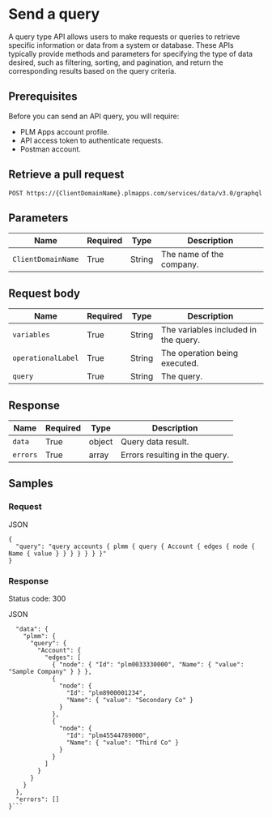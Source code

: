# Send a query
A query type API allows users to make requests or queries to retrieve specific information or data from a system or database. These APIs typically provide methods and parameters for specifying the type of data desired, such as filtering, sorting, and pagination, and return the corresponding results based on the query criteria. 

## Prerequisites 
Before you can send an API query, you will require:
- PLM Apps account profile.
- API access token to authenticate requests.
- Postman account.

## Retrieve a pull request
`POST https://{ClientDomainName}.plmapps.com/services/data/v3.0/graphql`

## Parameters
| Name | Required | Type | Description |
| ----------- | ----------- | ----------- | ----------- |
| `ClientDomainName` | True | String | The name of the company. |

## Request body
| Name | Required | Type | Description |
| ----------- | ----------- | ----------- | ----------- |
| `variables` | True | String | The variables included in the query. |
| `operationalLabel` | True | String | The operation being executed. |
| `query` | True | String | The query. |

## Response
| Name | Required | Type | Description |
| ----------- | ----------- | ----------- | ----------- |
| `data` | True | object | Query data result. |
| `errors` | True | array | Errors resulting in the query. |

## Samples
### Request
JSON

```
{
  "query": "query accounts { plmm { query { Account { edges { node { Name { value } } } } } } }"
}
```

### Response
Status code: 300

JSON

```{
  "data": {
    "plmm": {
      "query": {
        "Account": {
          "edges": [
            { "node": { "Id": "plm0033330000", "Name": { "value": "Sample Company" } } },
            {
              "node": {
                "Id": "plm8900001234",
                "Name": { "value": "Secondary Co" }
              }
            },
            {
              "node": {
                "Id": "plm45544789000",
                "Name": { "value": "Third Co" }
              }
            }
          ]
        }
      }
    }
  },
  "errors": []
}```
